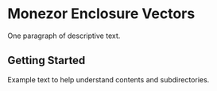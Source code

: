 # Monezor Enclosure Vectors

One paragraph of descriptive text.

## Getting Started

Example text to help understand contents and subdirectories.
